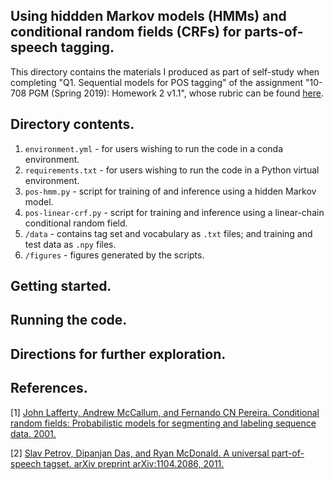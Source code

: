 ## Using hiddden Markov models (HMMs) and conditional random fields (CRFs) for parts-of-speech tagging.

This directory contains the materials I produced as part of self-study when completing "Q1. Sequential models for POS tagging" of the assignment "10-708 PGM (Spring 2019): Homework 2 v1.1", whose rubric can be found [here](https://github.com/cyber-rhythms/cmu-10-708-probabilistic-graphical-models-spring-2019/blob/master/homework-assignments/hw-2/hw-2-v1.1.pdf).

## Directory contents.

1. `environment.yml` - for users wishing to run the code in a conda environment.
3. `requirements.txt` - for users wishing to run the code in a Python virtual environment. 
4. `pos-hmm.py` - script for training of and inference using a hidden Markov model.
5. `pos-linear-crf.py` - script for training and inference using a linear-chain conditional random field.
6. `/data` - contains tag set and vocabulary as `.txt` files; and training and test data as `.npy` files.
7. `/figures` - figures generated by the scripts.

## Getting started.

## Running the code.

## Directions for further exploration.

## References.

[1] [John Lafferty, Andrew McCallum, and Fernando CN Pereira. Conditional random fields: Probabilistic
models for segmenting and labeling sequence data. 2001.](https://repository.upenn.edu/cgi/viewcontent.cgi?article=1162&context=cis_papers)

[2] [Slav Petrov, Dipanjan Das, and Ryan McDonald. A universal part-of-speech tagset. arXiv preprint
arXiv:1104.2086, 2011.](https://arxiv.org/pdf/1104.2086.pdf)
